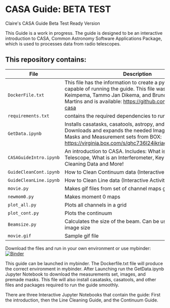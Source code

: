 # CASA Guide: BETA TEST

Claire's CASA Guide Beta Test Ready Version

This Guide is a work in progress.  The guide is designed to be an interactive introduction to CASA, Common Astronomy Software Applications Package, which is used to processes data from radio telescopes. 

## This repository contains:

| File  | Description  |
| -------- | ------- |
| `DockerFile.txt` | This file has the information to create a python environment capable of running the guide. This file was created by Aard Keimpema, Tammo Jan Dikema, and Bruno Juncklaus Martins and is available: https://github.com/aardk/jupyter-casa |
| `requirements.txt` | contains the required dependencies to run the Guide  |
| `GetData.ipynb` | Installs casatasks, casatools, astropy, and casadata. Downloads and expands the needed Images, Premade Masks and Measurement sets from BOX: https://virginia.box.com/s/qhc736l24ikriadqvflnf0drhed7ll9z |
| `CASAGuideIntro.ipynb` | An introduction to CASA. Includes: What is a Radio Telescope, What is an Interferometer, Key Parameters for Cleaning Data and More!  |
| `GuideCleanCont.ipynb` |  How to Clean Continuum data (Interactive Activity)   |
| `GuideCleanLine.ipynb`  | How to Clean Line data (Interactive Activity) |  
| `movie.py` | Makes gif files from set of channel maps generated |
| `newmom0.py` | Makes moment 0 maps  |
| `plot_all.py` | Plots all channels in a grid  |
| `plot_cont.py`  | Plots the continuum  |  
| `Beamsize.py`  | Calculates the size of the beam. Can be used to determine image size |
| `movie.gif` | Sample gif file |


Download the files and run in your own environment or use mybinder:   [![Binder](https://mybinder.org/badge_logo.svg)](https://mybinder.org/v2/gh/cat4rcc/casaguidebetaready/HEAD)

This guide can be launched in mybinder. The Dockerfile.txt file will produce the correct environment in mybinder. After Launching run the GetData.ipynb Jupyter Notebook to download the measurements set, images, and premade masks. This file will also install casatasks, casatools, and other files and packages required to run the guide smoothly. 

There are three Interactive Jupyter Notebooks that contain the guide: 
First the introduction, then the Line Cleaning Guide, and the Continuum Guide. 


